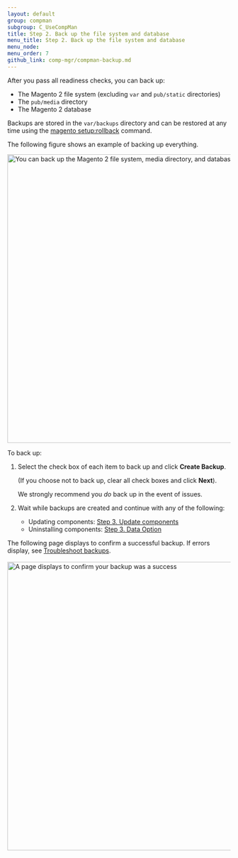 ```yaml
---
layout: default 
group: compman
subgroup: C_UseCompMan
title: Step 2. Back up the file system and database
menu_title: Step 2. Back up the file system and database
menu_node: 
menu_order: 7
github_link: comp-mgr/compman-backup.md
---
```


After you pass all readiness checks, you can back up:

*	The Magento 2 file system (excluding `var` and `pub/static` directories)
*	The `pub/media` directory
*	The Magento 2 database

Backups are stored in the `var/backups` directory and can be restored at any time using the <a href="{{ site.gdeurl }}install-gde/install/cli/install-cli-uninstall-mods.html#instgde-cli-uninst-mod-roll">magento setup:rollback</a> command.

The following figure shows an example of backing up everything.

<img src="{{ site.baseurl }}common/images/cman_create-backup.png" width="650px" alt="You can back up the Magento 2 file system, media directory, and database">

To back up:

1.	Select the check box of each item to back up and click **Create Backup**.

	(If you choose not to back up, clear all check boxes and click **Next**).

	<div class="bs-callout bs-callout-info" id="info">
      <p>We strongly recommend you <em>do</em> back up in the event of issues.</p>
    </div>

2. 	Wait while backups are created and continue with any of the following:

	*	Updating components: <a href="{{ site.gdeurl }}comp-mgr/compman-update.html">Step 3. Update components</a>
	*	Uninstalling components: <a href="{{ site.gdeurl }}comp-mgr/compman-uninst-data.html">Step 3. Data Option</a>

The following page displays to confirm a successful backup. If errors display, see <a href="{{ site.gdeurl }}comp-mgr/trouble/cman/tshoot_backup.html">Troubleshoot backups</a>.<br><br>
<img src="{{ site.baseurl }}common/images/cman_backup-success.png" width="650px" alt="A page displays to confirm your backup was a success">